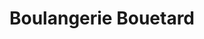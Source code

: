 ---
title: "Boulangerie Bouetard"
url: /noyal-chatillon-sur-seiche/boulangerie-bouetard/
shop: boulangerie
---